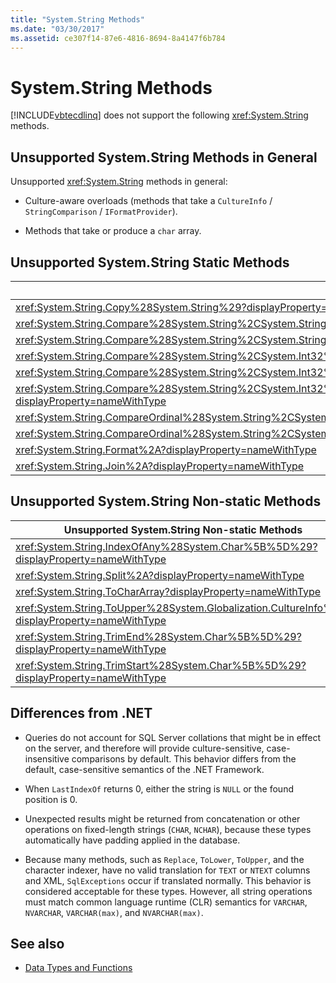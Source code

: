 ```yaml
---
title: "System.String Methods"
ms.date: "03/30/2017"
ms.assetid: ce307f14-87e6-4816-8694-8a4147f6b784
---
```

# System.String Methods
[!INCLUDE[vbtecdlinq](../../../../../../includes/vbtecdlinq-md.md)] does not support the following <xref:System.String> methods.  
  
## Unsupported System.String Methods in General  
 Unsupported <xref:System.String> methods in general:  
  
- Culture-aware overloads (methods that take a `CultureInfo` / `StringComparison` / `IFormatProvider`).  
  
- Methods that take or produce a `char` array.  
  
## Unsupported System.String Static Methods  
  
|Unsupported System.String Static Methods|  
|----------------------------------------------|  
|<xref:System.String.Copy%28System.String%29?displayProperty=nameWithType>|  
|<xref:System.String.Compare%28System.String%2CSystem.String%2CSystem.Boolean%29?displayProperty=nameWithType>|  
|<xref:System.String.Compare%28System.String%2CSystem.String%2CSystem.Boolean%2CSystem.Globalization.CultureInfo%29?displayProperty=nameWithType>|  
|<xref:System.String.Compare%28System.String%2CSystem.Int32%2CSystem.String%2CSystem.Int32%2CSystem.Int32%29?displayProperty=nameWithType>|  
|<xref:System.String.Compare%28System.String%2CSystem.Int32%2CSystem.String%2CSystem.Int32%2CSystem.Int32%2CSystem.Boolean%29?displayProperty=nameWithType>|  
|<xref:System.String.Compare%28System.String%2CSystem.Int32%2CSystem.String%2CSystem.Int32%2CSystem.Int32%2CSystem.Boolean%2CSystem.Globalization.CultureInfo%29?displayProperty=nameWithType>|  
|<xref:System.String.CompareOrdinal%28System.String%2CSystem.String%29?displayProperty=nameWithType>|  
|<xref:System.String.CompareOrdinal%28System.String%2CSystem.Int32%2CSystem.String%2CSystem.Int32%2CSystem.Int32%29?displayProperty=nameWithType>|  
|<xref:System.String.Format%2A?displayProperty=nameWithType>|  
|<xref:System.String.Join%2A?displayProperty=nameWithType>|  
  
## Unsupported System.String Non-static Methods  
  
|Unsupported System.String Non-static Methods|  
|---------------------------------------------------|  
|<xref:System.String.IndexOfAny%28System.Char%5B%5D%29?displayProperty=nameWithType>|  
|<xref:System.String.Split%2A?displayProperty=nameWithType>|  
|<xref:System.String.ToCharArray?displayProperty=nameWithType>|  
|<xref:System.String.ToUpper%28System.Globalization.CultureInfo%29?displayProperty=nameWithType>|  
|<xref:System.String.TrimEnd%28System.Char%5B%5D%29?displayProperty=nameWithType>|  
|<xref:System.String.TrimStart%28System.Char%5B%5D%29?displayProperty=nameWithType>|  
  
## Differences from .NET  
  
- Queries do not account for SQL Server collations that might be in effect on the server, and therefore will provide culture-sensitive, case-insensitive comparisons by default. This behavior differs from the default, case-sensitive semantics of the .NET Framework.  
  
- When `LastIndexOf` returns 0, either the string is `NULL` or the found position is 0.  
  
- Unexpected results might be returned from concatenation or other operations on fixed-length strings (`CHAR`, `NCHAR`), because these types automatically have padding applied in the database.  
  
- Because many methods, such as `Replace`, `ToLower`, `ToUpper`, and the character indexer, have no valid translation for `TEXT` or `NTEXT` columns and XML, `SqlExceptions` occur if translated normally. This behavior is considered acceptable for these types. However, all string operations must match common language runtime (CLR) semantics for `VARCHAR`, `NVARCHAR`, `VARCHAR(max)`, and `NVARCHAR(max)`.  
  
## See also

- [Data Types and Functions](data-types-and-functions.md)
